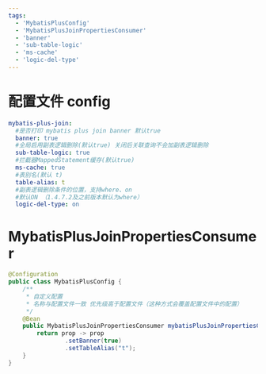 ```yaml
---
tags:
  - 'MybatisPlusConfig'
  - 'MybatisPlusJoinPropertiesConsumer'
  - 'banner'
  - 'sub-table-logic'
  - 'ms-cache'
  - 'logic-del-type'
---
```


# 配置文件 config

```yaml
mybatis-plus-join:
  #是否打印 mybatis plus join banner 默认true
  banner: true
  #全局启用副表逻辑删除(默认true) 关闭后关联查询不会加副表逻辑删除
  sub-table-logic: true
  #拦截器MappedStatement缓存(默认true)
  ms-cache: true
  #表别名(默认 t)
  table-alias: t
  #副表逻辑删除条件的位置，支持where、on
  #默认ON （1.4.7.2及之前版本默认为where）
  logic-del-type: on
```

# MybatisPlusJoinPropertiesConsumer <Badge type="tip" text="1.4.9+" vertical="top" />

```java
@Configuration
public class MybatisPlusConfig {
    /**
     * 自定义配置
     * 名称与配置文件一致 优先级高于配置文件（这种方式会覆盖配置文件中的配置）
     */
    @Bean
    public MybatisPlusJoinPropertiesConsumer mybatisPlusJoinPropertiesConsumer() {
        return prop -> prop
                .setBanner(true)
                .setTableAlias("t");
    }
}
```

